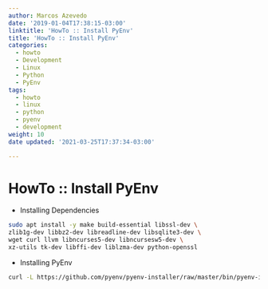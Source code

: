 ```yaml
---
author: Marcos Azevedo
date: '2019-01-04T17:38:15-03:00'
linktitle: 'HowTo :: Install PyEnv'
title: 'HowTo :: Install PyEnv'
categories:
  - howto
  - Development
  - Linux
  - Python
  - PyEnv
tags:
  - howto
  - linux
  - python
  - pyenv
  - development
weight: 10
date updated: '2021-03-25T17:37:34-03:00'

---
```



# HowTo :: Install PyEnv

- Installing Dependencies
```bash
sudo apt install -y make build-essential libssl-dev \
zlib1g-dev libbz2-dev libreadline-dev libsqlite3-dev \
wget curl llvm libncurses5-dev libncursesw5-dev \
xz-utils tk-dev libffi-dev liblzma-dev python-openssl
```

- Installing PyEnv
```bash
curl -L https://github.com/pyenv/pyenv-installer/raw/master/bin/pyenv-installer | bash
```
